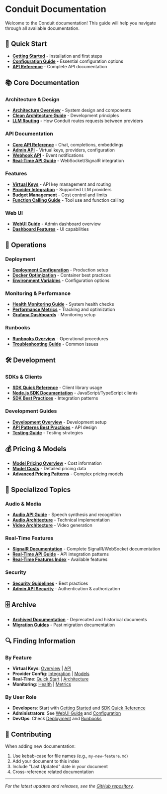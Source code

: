# Conduit Documentation

Welcome to the Conduit documentation! This guide will help you navigate through all available documentation.

## 🚀 Quick Start

- **[Getting Started](./getting-started.md)** - Installation and first steps
- **[Configuration Guide](./configuration-guide.md)** - Essential configuration options
- **[API Reference](./api-reference/)** - Complete API documentation

## 📚 Core Documentation

### Architecture & Design
- **[Architecture Overview](./architecture-overview.md)** - System design and components
- **[Clean Architecture Guide](./clean-architecture-guide.md)** - Development principles
- **[LLM Routing](./llm-routing.md)** - How Conduit routes requests between providers

### API Documentation
- **[Core API Reference](./core-api-detailed-reference.md)** - Chat, completions, embeddings
- **[Admin API](./admin-api/)** - Virtual keys, providers, configuration
- **[Webhook API](./webhook-api.md)** - Event notifications
- **[Real-Time API Guide](./real-time-api-guide.md)** - WebSocket/SignalR integration

### Features
- **[Virtual Keys](./virtual-keys.md)** - API key management and routing
- **[Provider Integration](./provider-integration.md)** - Supported LLM providers
- **[Budget Management](./budget-management.md)** - Cost control and limits
- **[Function Calling Guide](./function-calling-guide.md)** - Tool use and function calling

### Web UI
- **[WebUI Guide](./WebUI-Guide.md)** - Admin dashboard overview
- **[Dashboard Features](./Dashboard-Features.md)** - UI capabilities

## 🔧 Operations

### Deployment
- **[Deployment Configuration](./deployment/DEPLOYMENT-CONFIGURATION.md)** - Production setup
- **[Docker Optimization](./deployment/docker-optimization.md)** - Container best practices
- **[Environment Variables](./Environment-Variables.md)** - Configuration options

### Monitoring & Performance
- **[Health Monitoring Guide](./Health-Monitoring-Guide.md)** - System health checks
- **[Performance Metrics](./performance-metrics.md)** - Tracking and optimization
- **[Grafana Dashboards](./grafana-dashboards/README.md)** - Monitoring setup

### Runbooks
- **[Runbooks Overview](./runbooks/README.md)** - Operational procedures
- **[Troubleshooting Guide](./troubleshooting/TROUBLESHOOTING-GUIDE.md)** - Common issues

## 🛠️ Development

### SDKs & Clients
- **[SDK Quick Reference](./sdk-quick-reference.md)** - Client library usage
- **[Node.js SDK Documentation](../Clients/Node/docs/README.md)** - JavaScript/TypeScript clients
- **[SDK Best Practices](./sdk-best-practices.md)** - Integration patterns

### Development Guides
- **[Development Overview](./development/SDK-MIGRATION-COMPLETE.md)** - Development setup
- **[API Patterns Best Practices](./development/API-PATTERNS-BEST-PRACTICES.md)** - API design
- **[Testing Guide](./Mutation-Testing-Guide.md)** - Testing strategies

## 💰 Pricing & Models

- **[Model Pricing Overview](./model-pricing/README.md)** - Cost information
- **[Model Costs](./Model-Costs.md)** - Detailed pricing data
- **[Advanced Pricing Patterns](./model-pricing/comprehensive-pricing-patterns-analysis.md)** - Complex pricing models

## 📖 Specialized Topics

### Audio & Media
- **[Audio API Guide](./Audio-API-Guide.md)** - Speech synthesis and recognition
- **[Audio Architecture](./Audio-Architecture.md)** - Technical implementation
- **[Video Architecture](./VIDEO_ARCHITECTURE.md)** - Video generation

### Real-Time Features
- **[SignalR Documentation](./signalr/)** - Complete SignalR/WebSocket documentation
- **[Real-Time API Guide](./real-time-api-guide.md)** - API integration patterns
- **[Real-Time Features Index](./Real-Time-Features-Index.md)** - Available features

### Security
- **[Security Guidelines](./Security-Guidelines.md)** - Best practices
- **[Admin API Security](./EPIC-Admin-API-Security-Features.md)** - Authentication & authorization

## 🗄️ Archive

- **[Archived Documentation](./archive/)** - Deprecated and historical documents
- **[Migration Guides](./archive/webui-migration/)** - Past migration documentation

## 🔍 Finding Information

### By Feature
- **Virtual Keys**: [Overview](./virtual-keys.md) | [API](./Admin-API.md#virtual-keys)
- **Provider Config**: [Integration](./provider-integration.md) | [Models](./claude/provider-models.md)
- **Real-Time**: [Quick Start](./SignalR-Quick-Start-Guide.md) | [Architecture](./Realtime-Architecture.md)
- **Monitoring**: [Health](./Health-Monitoring-Guide.md) | [Metrics](./PERFORMANCE_METRICS.md)

### By User Role
- **Developers**: Start with [Getting Started](./getting-started.md) and [SDK Quick Reference](./sdk-quick-reference.md)
- **Administrators**: See [WebUI Guide](./WebUI-Guide.md) and [Configuration](./configuration-guide.md)
- **DevOps**: Check [Deployment](./deployment/DEPLOYMENT-CONFIGURATION.md) and [Runbooks](./runbooks/README.md)

## 📝 Contributing

When adding new documentation:
1. Use kebab-case for file names (e.g., `my-new-feature.md`)
2. Add your document to this index
3. Include "Last Updated" date in your document
4. Cross-reference related documentation

---

*For the latest updates and releases, see the [GitHub repository](https://github.com/knnlabs/Conduit).*